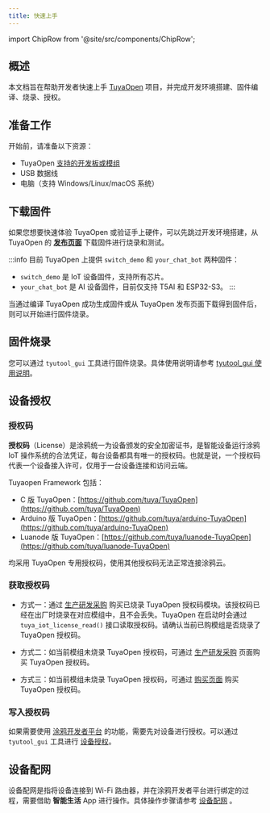 ```yaml
---
title: 快速上手
---
```


import ChipRow from '@site/src/components/ChipRow';

## 概述

本文档旨在帮助开发者快速上手 [TuyaOpen](https://github.com/tuya/TuyaOpen) 项目，并完成开发环境搭建、固件编译、烧录、授权。

## 准备工作

开始前，请准备以下资源：
 - TuyaOpen [支持的开发板或模组](../hardware-specific/index.md#硬件平台)
 - USB 数据线
 - 电脑（支持 Windows/Linux/macOS 系统）

## 下载固件

如果您想要快速体验 TuyaOpen 或验证手上硬件，可以先跳过开发环境搭建，从 TuyaOpen 的 **[发布页面](https://github.com/tuya/TuyaOpen/releases)** 下载固件进行烧录和测试。

:::info
目前 TuyaOpen 上提供 `switch_demo` 和 `your_chat_bot` 两种固件：
- `switch_demo` 是 IoT 设备固件，支持所有芯片。
- `your_chat_bot` 是 AI 设备固件，目前仅支持 T5AI 和 ESP32-S3。
:::

当通过编译 TuyaOpen 成功生成固件或从 TuyaOpen 发布页面下载得到固件后，则可以开始进行固件烧录。

## 固件烧录

您可以通过 `tyutool_gui` 工具进行固件烧录。具体使用说明请参考 [tyutool_gui 使用说明](../advanced_use/tools-tyutool.md)。

## 设备授权

### 授权码

**授权码**（License）是涂鸦统一为设备颁发的安全加密证书，是智能设备运行涂鸦 IoT 操作系统的合法凭证，每台设备都具有唯一的授权码。也就是说，一个授权码代表一个设备接入许可，仅用于一台设备连接和访问云端。

Tuyaopen Framework 包括：
- C 版 TuyaOpen：[https://github.com/tuya/TuyaOpen](https://github.com/tuya/TuyaOpen)
- Arduino 版 TuyaOpen：[https://github.com/tuya/arduino-TuyaOpen](https://github.com/tuya/arduino-TuyaOpen)
- Luanode 版 TuyaOpen：[https://github.com/tuya/luanode-TuyaOpen](https://github.com/tuya/luanode-TuyaOpen)

均采用 TuyaOpen 专用授权码，使用其他授权码无法正常连接涂鸦云。

### 获取授权码

- 方式一：通过 [生产研发采购](https://platform.tuya.com/purchase/index?type=6) 购买已烧录 TuyaOpen 授权码模块。该授权码已经在出厂时烧录在对应模组中，且不会丢失。TuyaOpen 在启动时会通过 `tuya_iot_license_read()` 接口读取授权码。请确认当前已购模组是否烧录了 TuyaOpen 授权码。

- 方式二：如当前模组未烧录 TuyaOpen 授权码，可通过 [生产研发采购](https://platform.tuya.com/purchase/index?type=6) 页面购买 TuyaOpen 授权码。

- 方式三：如当前模组未烧录 TuyaOpen 授权码，可通过 [购买页面](https://item.taobao.com/item.htm?ft=t&id=911596682625&spm=a21dvs.23580594.0.0.621e2c1bzX1OIP) 购买 TuyaOpen 授权码。

### 写入授权码

如果需要使用 [涂鸦开发者平台](https://platform.tuya.com/) 的功能，需要先对设备进行授权。可以通过 `tyutool_gui` 工具进行 [设备授权](./equipment-authorization.md)。

## 设备配网

设备配网是指将设备连接到 Wi-Fi 路由器，并在涂鸦开发者平台进行绑定的过程，需要借助 **智能生活** App 进行操作。具体操作步骤请参考 [设备配网](./device-network-configuration.md) 。

